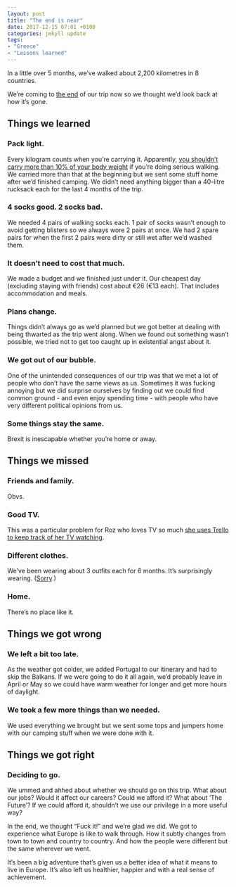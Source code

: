```yaml
---
layout: post
title: "The end is near"
date: 2017-12-15 07:01 +0100
categories: jekyll update
tags: 
- "Greece"
- "Lessons learned"
---
```


In a little over 5 months, we’ve walked about 2,200 kilometres in 8 countries.

We’re coming to [the end](https://youtu.be/JSUIQgEVDM4?t=56s) of our trip now so we thought we’d look back at how it’s gone.

## Things we learned

### Pack light.

Every kilogram counts when you’re carrying it. Apparently, [you shouldn’t carry more than 10% of your body weight](https://www.caminodesantiago.me/should-my-backpack-be-10-of-my-weight/) if you’re doing serious walking. We carried more than that at the beginning but we sent some stuff home after we’d finished camping. We didn’t need anything bigger than a 40-litre rucksack each for the last 4 months of the trip.

### 4 socks good. 2 socks bad.

We needed 4 pairs of walking socks each. 1 pair of socks wasn’t enough to avoid getting blisters so we always wore 2 pairs at once. We had 2 spare pairs for when the first 2 pairs were dirty or still wet after we’d washed them.

### It doesn’t need to cost that much. 

We made a budget and we finished just under it. Our cheapest day (excluding staying with friends) cost about €26 (€13 each). That includes accommodation and meals.

### Plans change. 

Things didn’t always go as we’d planned but we got better at dealing with being thwarted as the trip went along. When we found out something wasn’t possible, we tried not to get too caught up in existential angst about it.

### We got out of our bubble. 

One of the unintended consequences of our trip was that we met a lot of people who don’t have the same views as us. Sometimes it was fucking annoying but we did surprise ourselves by finding out we could find common ground - and even enjoy spending time - with people who have very different political opinions from us. 

### Some things stay the same.

Brexit is inescapable whether you’re home or away.

## Things we missed

### Friends and family.

Obvs.

### Good TV. 

This was a particular problem for Roz who loves TV so much [she uses Trello to keep track of her TV watching](https://trello.com/b/tvYpam18/rozs-tv-planning).

### Different clothes. 

We’ve been wearing about 3 outfits each for 6 months. It’s surprisingly wearing. ([Sorry](https://youtu.be/fRh_vgS2dFE?t=1m21s).)

### Home. 

There’s no place like it.

## Things we got wrong
 
### We left a bit too late. 

As the weather got colder, we added Portugal to our itinerary and had to skip the Balkans. If we were going to do it all again, we’d probably leave in April or May so we could have warm weather for longer and get more hours of daylight. 

### We took a few more things than we needed. 

We used everything we brought but we sent some tops and jumpers home with our camping stuff when we were done with it. 

## Things we got right 

### Deciding to go. 

We ummed and ahhed about whether we should go on this trip. What about our jobs? Would it affect our careers? Could we afford it? What about ‘The Future’? If we could afford it, shouldn’t we use our privilege in a more useful way? 

In the end, we thought “Fuck it!” and we’re glad we did. We got to experience what Europe is like to walk through. How it subtly changes from town to town and country to country. And how the people were different but the same wherever we went. 

It’s been a big adventure that’s given us a better idea of what it means to live in Europe. It’s also left us healthier, happier and with a real sense of achievement. 

